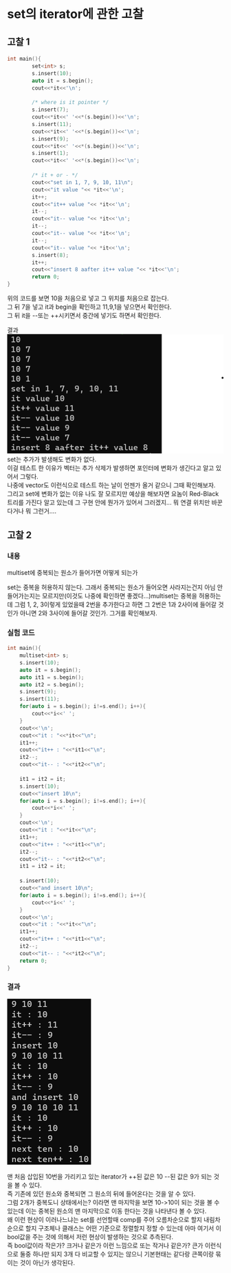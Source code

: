 # set의 iterator에 관한 고찰 
## 고찰 1
``` cpp
int main(){
        set<int> s;
        s.insert(10);
        auto it = s.begin();
        cout<<*it<<'\n';

		/* where is it pointer */
        s.insert(7);
        cout<<*it<<' '<<*(s.begin())<<'\n';
        s.insert(11);
        cout<<*it<<' '<<*(s.begin())<<'\n';
        s.insert(9);
        cout<<*it<<' '<<*(s.begin())<<'\n';
        s.insert(1);
        cout<<*it<<' '<<*(s.begin())<<'\n';

		/* it + or - */
		cout<<"set in 1, 7, 9, 10, 11\n";
        cout<<"it value "<< *it<<'\n';
		it++;
		cout<<"it++ value "<< *it<<'\n';
		it--;
		cout<<"it-- value "<< *it<<'\n';
		it--;
		cout<<"it-- value "<< *it<<'\n';
		it--;
		cout<<"it-- value "<< *it<<'\n';
		s.insert(8);
		it++;
		cout<<"insert 8 aafter it++ value "<< *it<<'\n';
        return 0;
}
```
위의 코드를 보면 10을 처음으로 넣고 그 위치를 처음으로 잡는다.  
그 뒤 7을 넣고 it과 begin을 확인하고 11,9,1을 넣으면서 확인한다.  
그 뒤 it을 --또는 ++시키면서 중간에 넣기도 하면서 확인한다.  

결과
![그림1](./set%20%ED%85%8C%EC%8A%A4%ED%8A%B8%20%EA%B7%B8%EB%A6%BC%201.png)  
set는 추가가 발생해도 변화가 없다.  
이걸 테스트 한 이유가 벡터는 추가 삭제가 발생하면 포인터에 변화가 생긴다고 알고 있어서 그렇다.  
나중에 vector도 이런식으로 테스트 하는 날이 언젠가 올거 같으니 그때 확인해보자.  
그리고 set에 변화가 없는 이유 나도 잘 모르지만 예상을 해보자면 요놈이 Red-Black트리를 가진다 알고 있는데 그 구현 안에 뭔가가 있어서 그러겠지... 뭐 연결 위치만 바꾼다거나 뭐 그런거....

## 고찰 2
### 내용
multiset에 중복되는 원소가 들어가면 어떻게 되는가

set는 중복을 허용하지 않는다. 그래서 중복되는 원소가 들어오면 사라지는건지 아님 안 들어가는지는 모르지만(이것도 나중에 확인하면 좋겠다...)multiset는 중복을 허용하는데 그럼 1, 2, 3이렇게 있었을때 2번을 추가한다고 하면 그 2번은 1과 2사이에 들어갈 것인가 아니면 2와 3사이에 들어갈 것인가. 그거를 확인해보자.

### 실험 코드
``` cpp
int main(){
    multiset<int> s;
    s.insert(10);
    auto it = s.begin();
    auto it1 = s.begin();
    auto it2 = s.begin();
    s.insert(9);
    s.insert(11);
    for(auto i = s.begin(); i!=s.end(); i++){
        cout<<*i<<' ';
    }
    cout<<'\n';
    cout<<"it : "<<*it<<"\n";
    it1++;
    cout<<"it++ : "<<*it1<<"\n";
    it2--;
    cout<<"it-- : "<<*it2<<"\n";

    it1 = it2 = it;
    s.insert(10);
    cout<<"insert 10\n";
    for(auto i = s.begin(); i!=s.end(); i++){
        cout<<*i<<' ';
    }
    cout<<'\n';
    cout<<"it : "<<*it<<"\n";
    it1++;
    cout<<"it++ : "<<*it1<<"\n";
    it2--;
    cout<<"it-- : "<<*it2<<"\n";
    it1 = it2 = it;

    s.insert(10);
    cout<<"and insert 10\n";
    for(auto i = s.begin(); i!=s.end(); i++){
        cout<<*i<<' ';
    }
    cout<<'\n';
    cout<<"it : "<<*it<<"\n";
    it1++;
    cout<<"it++ : "<<*it1<<"\n";
    it2--;
    cout<<"it-- : "<<*it2<<"\n";
    return 0;
}
```
### 결과
![그림2](./multiset%20%EC%A4%91%EB%B3%B5%EB%90%9C%20%EC%9B%90%EC%86%8C%EB%8A%94%20%EC%96%B4%EB%94%94%EB%A1%9C%20%EA%B0%80%EB%8A%94%EA%B0%80.png)

맨 처음 삽입된 10번을 가리키고 있는 iterator가 ++된 값은 10 --된 값은 9가 되는 것을 볼 수 있다.  
즉 기존에 있던 원소와 중복되면 그 원소의 뒤에 들어온다는 것을 알 수 있다.  
그럼 2개가 중복도니 상태에서는? 이라면 맨 마지막을 보면 10->10이 되는 것을 볼 수 있는데 이는 중복된 원소의 맨 마지막으로 이동 한다는 것을 나타낸다 볼 수 있다.  
왜 이런 현상이 이러나느냐는 set를 선언할때 comp를 주어 오름차순으로 할지 내림차순으로 할지 구조체나 클래스는 어떤 기준으로 정렬할지 정할 수 있는데 아마 여기서 이 bool값을 주는 것에 의해서 저런 현상이 발생하는 것으로 추측된다.  
즉 bool값이라 작은가? 크거나 같은가 이런 느낌으로 또는 작거나 같은가? 큰가 이런식으로 둘중 하나만 되지 3개 다 비교할 수 있지는 않으니 기본현태는 같다랑 큰쪽이랑 묶이는 것이 아닌가 생각된다.